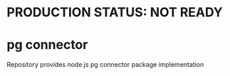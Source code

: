 # PRODUCTION STATUS: NOT READY

# pg connector

Repository provides node.js pg connector package implementation
